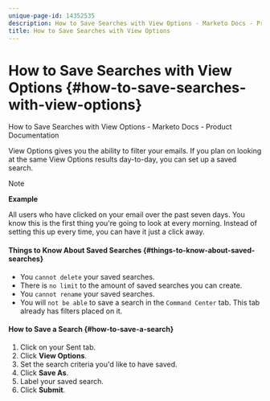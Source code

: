 ```yaml
---
unique-page-id: 14352535
description: How to Save Searches with View Options - Marketo Docs - Product Documentation
title: How to Save Searches with View Options
---
```


# How to Save Searches with View Options {#how-to-save-searches-with-view-options}

How to Save Searches with View Options - Marketo Docs - Product Documentation

View Options gives you the ability to filter your emails. If you plan on looking at the same View Options results day-to-day, you can set up a saved search.

>[!NOTE]
>
>**Example**
>
>All users who have clicked on your email over the past seven days. You know this is the first thing you're going to look at every morning. Instead of setting this up every time, you can have it just a click away.

#### Things to Know About Saved Searches {#things-to-know-about-saved-searches}

* You `cannot delete` your saved searches.
* There is `no limit` to the amount of saved searches you can create.
* You `cannot rename` your saved searches.
* You will `not be able` to save a search in the `Command Center` tab. This tab already has filters placed on it.

#### How to Save a Search {#how-to-save-a-search}

1. Click on your Sent tab.
1. Click **View Options**.
1. Set the search criteria you'd like to have saved.
1. Click **Save As**.
1. Label your saved search.
1. Click **Submit**.

